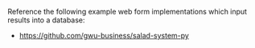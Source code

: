Reference the following
 example web form implementations
  which input results into a database:

 + https://github.com/gwu-business/salad-system-py
